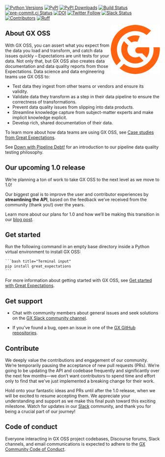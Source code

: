 [![Python Versions](https://img.shields.io/pypi/pyversions/great_expectations.svg)](https://pypi.python.org/pypi/great_expectations)
[![PyPI](https://img.shields.io/pypi/v/great_expectations)](https://pypi.org/project/great-expectations/#history)
[![PyPI Downloads](https://img.shields.io/pypi/dm/great-expectations)](https://pypistats.org/packages/great-expectations)
[![Build Status](https://img.shields.io/azure-devops/build/great-expectations/bedaf2c2-4c4a-4b37-87b0-3877190e71f5/1)](https://dev.azure.com/great-expectations/great_expectations/_build/latest?definitionId=1&branchName=develop)
[![pre-commit.ci Status](https://results.pre-commit.ci/badge/github/great-expectations/great_expectations/develop.svg)](https://results.pre-commit.ci/latest/github/great-expectations/great_expectations/develop)
[![DOI](https://zenodo.org/badge/DOI/10.5281/zenodo.5683574.svg)](https://doi.org/10.5281/zenodo.5683574)
[![Twitter Follow](https://img.shields.io/twitter/follow/expectgreatdata?style=social)](https://twitter.com/expectgreatdata)
[![Slack Status](https://img.shields.io/badge/slack-join_chat-white.svg?logo=slack&style=social)](https://greatexpectations.io/slack)
[![Contributors](https://img.shields.io/github/contributors/great-expectations/great_expectations)](https://github.com/great-expectations/great_expectations/graphs/contributors)
[![Ruff](https://img.shields.io/endpoint?url=https://raw.githubusercontent.com/charliermarsh/ruff/main/assets/badge/v1.json)](https://github.com/charliermarsh/ruff)

<!-- <<<Super-quickstart links go here>>> -->

<img align="right" src="./docs/docusaurus/static/img/gx-mark-160.png">

## About GX OSS

With GX OSS, you can assert what you expect from the data you load and transform, and catch data issues quickly – Expectations are unit tests for your data. Not only that, but GX OSS also creates data documentation and data quality reports from those Expectations. Data science and data engineering teams use GX OSS to:

- Test data they ingest from other teams or vendors and ensure its validity.
- Validate data they transform as a step in their data pipeline to ensure the correctness of transformations.
- Prevent data quality issues from slipping into data products.
- Streamline knowledge capture from subject-matter experts and make implicit knowledge explicit.
- Develop rich, shared documentation of their data.

To learn more about how data teams are using GX OSS, see [Case studies from Great Expectations](https://greatexpectations.io/case-studies/).

See [Down with Pipeline Debt!](https://greatexpectations.io/blog/down-with-pipeline-debt-introducing-great-expectations/) for an introduction to our pipeline data quality testing philosophy.

## Our upcoming 1.0 release

We’re planning a ton of work to take GX OSS to the next level as we move to 1.0!

Our biggest goal is to improve the user and contributor experiences by **streamlining the API**, based on the feedback we’ve received from the community (thank you!) over the years.

Learn more about our plans for 1.0 and how we’ll be making this transition in our [blog post](https://greatexpectations.io/blog/the-next-step-for-gx-oss-1-0).

<!--
--------------------------------------------------
<<<A bunch of logos go here for social proof>>>

--------------------------------------------------
-->

## Get started

 Run the following command in an empty base directory inside a Python virtual environment to install GX OSS:

    ```bash title="Terminal input"
    pip install great_expectations
    ```

For more information about getting started with GX OSS, see [Get started with Great Expectations](https://docs.greatexpectations.io/docs/oss/guides/setup/get_started_lp).

## Get support

- Chat with community members about general issues and seek solutions on the [GX Slack community channel](https://greatexpectationstalk.slack.com/archives/CUTCNHN82).

- If you've found a bug, open an issue in one of the [GX GitHub repositories](https://github.com/great-expectations).

## Contribute

We deeply value the contributions and engagement of our community. We’re temporarily pausing the acceptance of new pull requests (PRs). We’re going to be updating the API and codebase frequently and significantly over the next few months—we don’t want contributors to spend time and effort only to find that we’ve just implemented a breaking change for their work.

Hold onto your fantastic ideas and PRs until after the 1.0 release, when we will be excited to resume accepting them. We appreciate your understanding and support as we make this final push toward this exciting milestone. Watch for updates in our [Slack](https://greatexpectations.io/slack) community, and thank you for being a crucial part of our journey!

## Code of conduct

Everyone interacting in GX OSS project codebases, Discourse forums, Slack channels, and email communications is expected to adhere to the [GX Community Code of Conduct](https://discourse.greatexpectations.io/t/gx-community-code-of-conduct/1199).
